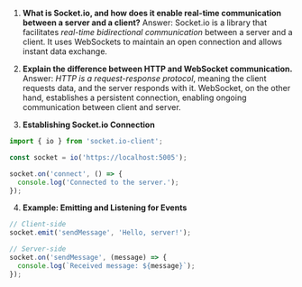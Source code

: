 
1. **What is Socket.io, and how does it enable real-time communication between a server and a client?**
    Answer: Socket.io is a library that facilitates *real-time bidirectional communication* between a server and a client. It uses WebSockets to maintain an open connection and allows instant data exchange.
    
2. **Explain the difference between HTTP and WebSocket communication.**
    Answer: *HTTP is a request-response protocol*, meaning the client requests data, and the server responds with it. WebSocket, on the other hand, establishes a persistent connection, enabling ongoing communication between client and server.

3. **Establishing Socket.io Connection**
```jsx
import { io } from 'socket.io-client';

const socket = io('https://localhost:5005');

socket.on('connect', () => {
  console.log('Connected to the server.');
});
```

4. **Example: Emitting and Listening for Events**
```jsx
// Client-side
socket.emit('sendMessage', 'Hello, server!');

// Server-side
socket.on('sendMessage', (message) => {
  console.log(`Received message: ${message}`);
});

```
